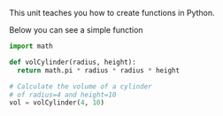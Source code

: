 This unit teaches you how to create functions in Python.

Below you can see a simple function

```python
import math

def volCylinder(radius, height):
  return math.pi * radius * radius * height

# Calculate the volume of a cylinder 
# of radius=4 and height=10
vol = volCylinder(4, 10)
```
